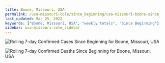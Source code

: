 ```yaml
---
title: Boone, Missouri, USA
permalink: /usa-missouri-cole/since_beginning/usa-missouri-boone-since_beginning.html
last_updated: Mar 25, 2022
keywords: ["Boone, Missouri, USA", "weekly totals", "Since Beginning"]
sidebar: usa-missouri-cole_sidebar
---
```


![Rolling 7-day Confirmed Cases Since Beginning for Boone, Missouri, USA](/covid_tracker/images/graphs/usa-missouri-boone-rolling_7_days_confirmed-since_beginning_graph.png)

![Rolling 7-day Confirmed Deaths Since Beginning for Boone, Missouri, USA](/covid_tracker/images/graphs/usa-missouri-boone-rolling_7_days_deaths-since_beginning_graph.png)
